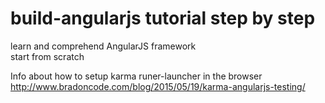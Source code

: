 # build-angularjs tutorial step by step
learn and comprehend AngularJS framework <br/>
start from scratch

Info about how to setup karma runer-launcher in the browser
http://www.bradoncode.com/blog/2015/05/19/karma-angularjs-testing/
